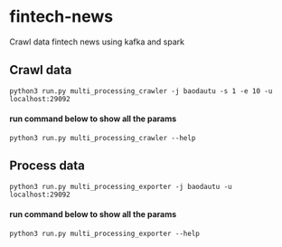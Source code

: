 # fintech-news
Crawl data fintech news using kafka and spark

## Crawl data

```shell
python3 run.py multi_processing_crawler -j baodautu -s 1 -e 10 -u localhost:29092
```

#### run command below to show all the params
```shell
python3 run.py multi_processing_crawler --help
```

## Process data

```shell
python3 run.py multi_processing_exporter -j baodautu -u localhost:29092
```

#### run command below to show all the params
```shell
python3 run.py multi_processing_exporter --help
```
